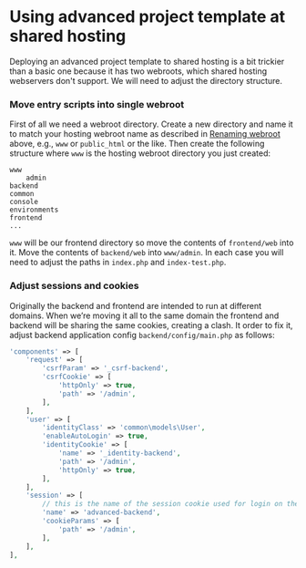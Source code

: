 Using advanced project template at shared hosting
=================================================

Deploying an advanced project template to shared hosting is a bit trickier than a basic one because it has two webroots,
which shared hosting webservers don't support. We will need to adjust the directory structure.

### Move entry scripts into single webroot

First of all we need a webroot directory. Create a new directory and name it to match your hosting webroot name as described in [Renaming webroot](#renaming-webroot) above, e.g., `www` or `public_html` or the like. Then create the following structure where `www` is the hosting webroot directory you just created:

```
www
    admin
backend
common
console
environments
frontend
...
```

`www` will be our frontend directory so move the contents of `frontend/web` into it. Move the contents of `backend/web` into `www/admin`. In each case you will need to adjust the paths in `index.php` and `index-test.php`.

### Adjust sessions and cookies

Originally the backend and frontend are intended to run at different domains. When we’re moving it all to the same domain
the frontend and backend will be sharing the same cookies, creating a clash. It order to fix it, adjust backend application config
`backend/config/main.php` as follows:

```php
'components' => [
    'request' => [
        'csrfParam' => '_csrf-backend',
        'csrfCookie' => [
            'httpOnly' => true,
            'path' => '/admin',
        ],
    ],
    'user' => [
        'identityClass' => 'common\models\User',
        'enableAutoLogin' => true,
        'identityCookie' => [
            'name' => '_identity-backend',
            'path' => '/admin',
            'httpOnly' => true,
        ],
    ],
    'session' => [
        // this is the name of the session cookie used for login on the backend
        'name' => 'advanced-backend',
        'cookieParams' => [
            'path' => '/admin',
        ],
    ],
],
```

